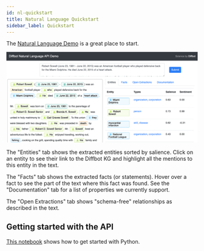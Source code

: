 ```yaml
---
id: nl-quickstart
title: Natural Language Quickstart
sidebar_label: Quickstart
---
```


The [Natural Language Demo](http://relex.diffbot.com) is a great place to start. 

[![Natural Language Demo Screenshot](/img/nl-demo.png)](http://relex.diffbot.com)

The "Entities" tab shows the extracted entities sorted by salience. Click on an entity to see their link to the Diffbot KG and highlight all the mentions to this entity in the text.

The "Facts" tab shows the extracted facts (or statements). Hover over a fact to see the part of the text where this fact was found. See the "Documentation" tab for a list of properties we currently support.

The "Open Extractions" tab shows "schema-free" relationships as described in the text.

## Getting started with the API

[This notebook](https://colab.research.google.com/drive/1gvCCbuRRiF5ISo6oaQ2uDQLX2_ySMdyl) shows how to get started with Python. 

